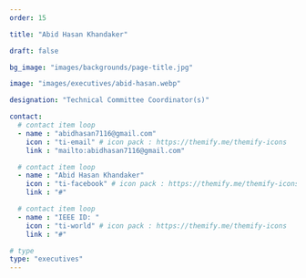 ```yaml
---
order: 15

title: "Abid Hasan Khandaker"

draft: false

bg_image: "images/backgrounds/page-title.jpg"

image: "images/executives/abid-hasan.webp"

designation: "Technical Committee Coordinator(s)"

contact:
  # contact item loop
  - name : "abidhasan7116@gmail.com"
    icon : "ti-email" # icon pack : https://themify.me/themify-icons
    link : "mailto:abidhasan7116@gmail.com"

  # contact item loop
  - name : "Abid Hasan Khandaker"
    icon : "ti-facebook" # icon pack : https://themify.me/themify-icons
    link : "#"

  # contact item loop
  - name : "IEEE ID: "
    icon : "ti-world" # icon pack : https://themify.me/themify-icons
    link : "#"

# type
type: "executives"
---
```

